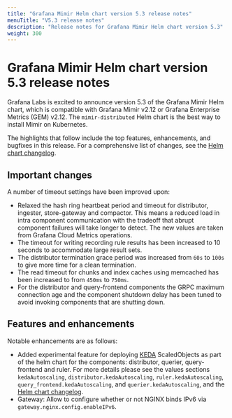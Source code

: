 ```yaml
---
title: "Grafana Mimir Helm chart version 5.3 release notes"
menuTitle: "V5.3 release notes"
description: "Release notes for Grafana Mimir Helm chart version 5.3"
weight: 300
---
```


# Grafana Mimir Helm chart version 5.3 release notes

Grafana Labs is excited to announce version 5.3 of the Grafana Mimir Helm chart, which is compatible with Grafana Mimir v2.12 or Grafana Enterprise Metrics (GEM) v2.12. The `mimir-distributed` Helm chart is the best way to install Mimir on Kubernetes.

The highlights that follow include the top features, enhancements, and bugfixes in this release. For a comprehensive list of changes, see the [Helm chart changelog](https://github.com/grafana/mimir/tree/main/operations/helm/charts/mimir-distributed/CHANGELOG.md).

## Important changes

A number of timeout settings have been improved upon:

- Relaxed the hash ring heartbeat period and timeout for distributor, ingester, store-gateway and compactor. This means a reduced load in intra component communication with the tradeoff that abrupt component failures will take longer to detect. The new values are taken from Grafana Cloud Metrics operations.
- The timeout for writing recording rule results has been increased to 10 seconds to accommodate large result sets.
- The distributor termination grace period was increased from `60s` to `100s` to give more time for a clean termination.
- The read timeout for chunks and index caches using memcached has been increased to from `450ms` to `750ms`.
- For the distributor and query-frontend components the GRPC maximum connection age and the component shutdown delay has been tuned to avoid invoking components that are shutting down.

## Features and enhancements

Notable enhancements are as follows:

- Added experimental feature for deploying [KEDA](https://keda.sh) ScaledObjects as part of the helm chart for the components: distributor, querier, query-frontend and ruler. For more details please see the values sections `kedaAutoscaling`, `distributor.kedaAutoscaling`, `ruler.kedaAutoscaling`, `query_frontend.kedaAutoscaling`, and `querier.kedaAutoscaling`, and the [Helm chart changelog](https://github.com/grafana/mimir/tree/main/operations/helm/charts/mimir-distributed/CHANGELOG.md).
- Gateway: Allow to configure whether or not NGINX binds IPv6 via `gateway.nginx.config.enableIPv6`.
